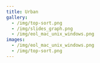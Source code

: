 ```yaml
---
title: Urban
gallery:
  - /img/top-sort.png
  - /img/slides_graph.png
  - /img/eol_mac_unix_windows.png
images:
  - /img/eol_mac_unix_windows.png
  - /img/top-sort.png
---
```


